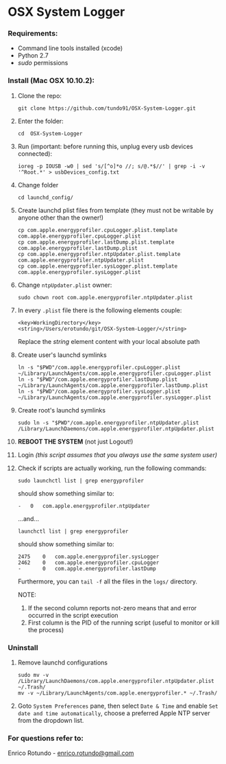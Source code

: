 # OSX System Logger

### Requirements:

* Command line tools installed (xcode)
* Python 2.7 
* *sudo* permissions


### Install (Mac OSX 10.10.2):

1. Clone the repo:

	```
	git clone https://github.com/tundo91/OSX-System-Logger.git
	```
	
1. Enter the folder:

	```
	cd	OSX-System-Logger
	```

1. Run (important: before running this, unplug every usb devices connected):

	```
	ioreg -p IOUSB -w0 | sed 's/[^o]*o //; s/@.*$//' | grep -i -v '^Root.*' > usbDevices_config.txt
	```

1. Change folder

	```
	cd launchd_config/
	```
	
1. Create launchd plist files from template (they must not be writable by anyone other than the owner!)
	
	```
	cp com.apple.energyprofiler.cpuLogger.plist.template com.apple.energyprofiler.cpuLogger.plist
	cp com.apple.energyprofiler.lastDump.plist.template com.apple.energyprofiler.lastDump.plist
	cp com.apple.energyprofiler.ntpUpdater.plist.template com.apple.energyprofiler.ntpUpdater.plist
	cp com.apple.energyprofiler.sysLogger.plist.template com.apple.energyprofiler.sysLogger.plist
	```

1. Change ```ntpUpdater.plist``` owner: 

	```
	sudo chown root com.apple.energyprofiler.ntpUpdater.plist
	```
		
1. In every ```.plist``` file there is the following elements couple:

	```
	<key>WorkingDirectory</key>
    <string>/Users/erotundo/git/OSX-System-Logger/</string>
    ```

	Replace the *string* element content with your local absolute path 

1. Create user's launchd symlinks
	
	```
	ln -s "$PWD"/com.apple.energyprofiler.cpuLogger.plist ~/Library/LaunchAgents/com.apple.energyprofiler.cpuLogger.plist
	ln -s "$PWD"/com.apple.energyprofiler.lastDump.plist ~/Library/LaunchAgents/com.apple.energyprofiler.lastDump.plist
	ln -s "$PWD"/com.apple.energyprofiler.sysLogger.plist ~/Library/LaunchAgents/com.apple.energyprofiler.sysLogger.plist
	```

1. Create root's launchd symlinks

	```
	sudo ln -s "$PWD"/com.apple.energyprofiler.ntpUpdater.plist /Library/LaunchDaemons/com.apple.energyprofiler.ntpUpdater.plist
	```

1. **REBOOT THE SYSTEM** (not just Logout!)

1. Login *(this script assumes that you always use the same system user)*
	
1. Check if scripts are actually working, run the following commands:
	
	```
	sudo launchctl list | grep energyprofiler
	```

	should show something similar to:

	```
	-	0	com.apple.energyprofiler.ntpUpdater
	```

	...and...

	```
	launchctl list | grep energyprofiler
	```

	should show something similar to:

	```
	2475	0	com.apple.energyprofiler.sysLogger
	2462	0	com.apple.energyprofiler.cpuLogger
	-		0	com.apple.energyprofiler.lastDump
	```

	Furthermore, you can ```tail -f``` all the files in the ```logs/``` directory.
	

	NOTE: 

	1. If the second column reports not-zero means that and error occurred in the script execution
	1. First column is the PID of the running script (useful to monitor or kill the process)
	
	
### Uninstall

1. Remove launchd configurations

	```
	sudo mv -v /Library/LaunchDaemons/com.apple.energyprofiler.ntpUpdater.plist ~/.Trash/
	mv -v ~/Library/LaunchAgents/com.apple.energyprofiler.* ~/.Trash/
	```

1. Goto ```System Preferences``` pane, then select ```Date & Time``` and enable ```Set date and time automatically```, choose a preferred Apple NTP server from the dropdown list.

### For questions refer to:
Enrico Rotundo - <enrico.rotundo@gmail.com>
